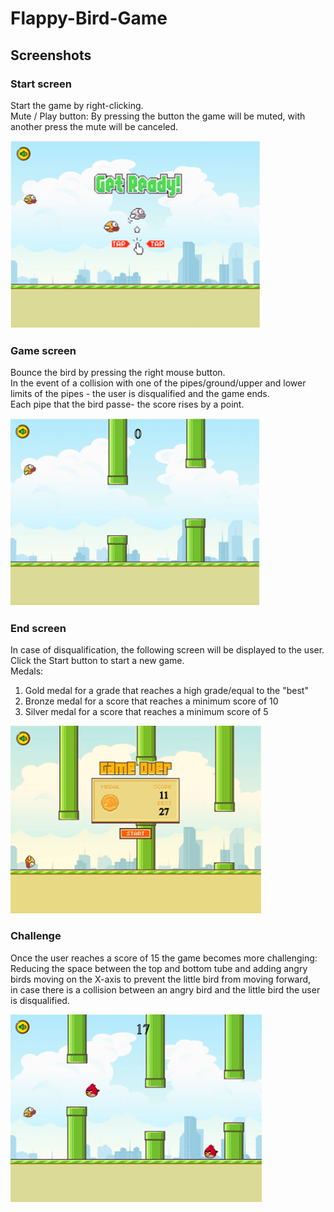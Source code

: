 # Flappy-Bird-Game



## Screenshots

### Start screen
Start the game by right-clicking.<br>
Mute / Play button: By pressing the button the game will be muted, with another press the mute will be canceled.
<p float="left">
<img src="Screenshots/start_screen.png" height="300" alt="start screen"</img>
</p>

### Game screen
Bounce the bird by pressing the right mouse button.<br>
In the event of a collision with one of the pipes/ground/upper and lower limits of the pipes - the user is disqualified and the game ends.<br>
Each pipe that the bird passe- the score rises by a point.
<p float="left">
  <img src="Screenshots/game_screen.png" height="300" alt="game screen"</img>
</p>

### End screen
In case of disqualification, the following screen will be displayed to the user. Click the Start button to start a new game.<br>
Medals:<br>
1. Gold medal for a grade that reaches a high grade/equal to the "best" <br>
2. Bronze medal for a score that reaches a minimum score of 10 <br>
3. Silver medal for a score that reaches a minimum score of 5
<p float="left">
  <img src="Screenshots/end_screen.png" height="300" alt="end screen"</img>
</p>

### Challenge
Once the user reaches a score of 15 the game becomes more challenging:<br>
Reducing the space between the top and bottom tube and adding angry birds moving on the X-axis to prevent the little bird from moving forward,<br>
in case there is a collision between an angry bird and the little bird the user is disqualified.
<p float="left">
  <img src="Screenshots/challenge_screen.png" height="300" alt="challenge screen"</img>
</p>
